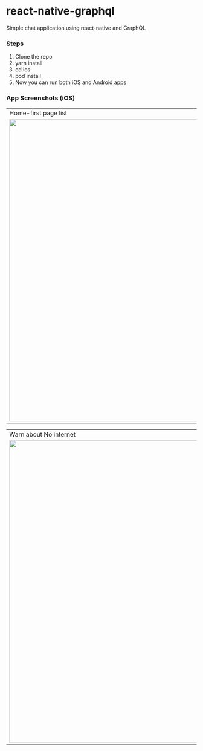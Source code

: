# react-native-graphql
Simple chat application using react-native and GraphQL
### Steps
1. Clone the repo
2. yarn install
3. cd ios
4. pod install
5. Now you can run both iOS and Android apps

<!-- ![1](https://user-images.githubusercontent.com/19740478/138288066-dd2d69da-4482-4227-894f-6190fcff774a.png)
![2](https://user-images.githubusercontent.com/19740478/138288143-8df6d531-f7e0-4bb4-aa8e-4f6a4b460de5.png)
![3](https://user-images.githubusercontent.com/19740478/138288160-8418a613-9493-4332-8f58-10a3278274d6.png)
![4](https://user-images.githubusercontent.com/19740478/138288167-f8f7a4c7-5f1a-4d4d-83f9-839f28a90f2a.png)
![5](https://user-images.githubusercontent.com/19740478/138288176-be170dab-4ff9-49e5-8bad-efa688220321.png)
![6](https://user-images.githubusercontent.com/19740478/138288186-b03501e9-4a0c-4129-82f6-47e077cccda2.png)
![7](https://user-images.githubusercontent.com/19740478/138288190-7a30e85f-254d-409d-83f7-8148e1df2ce0.png)
![8](https://user-images.githubusercontent.com/19740478/138288201-2c051f41-9309-43cc-a23d-30d9debb8d2a.png) -->


### App Screenshots (iOS)
<table>
  <tr>
    <td>Home-first page list</td>
    <td>Home-second page list</td>
    <td>Pull Refresh</td>
  </tr>
  <tr>
    <td>
      <img src="https://user-images.githubusercontent.com/19740478/175801912-5c20bbce-bbf6-48f4-ba61-19cc2c425b98.png" width=500 height=800>
    </td>
    <td> 
      <img src="https://user-images.githubusercontent.com/19740478/175802156-2cb75f89-38a4-4c33-9e06-bee2c7d1dae9.png" width=500 height=800>         </td>
    <td> 
      <img src="https://user-images.githubusercontent.com/19740478/175802185-e5388f74-9252-44f2-b4cd-223ab8a51673.png" width=500 height=800>         </td>
  </tr>
</table>


<table>
  <tr>
    <td>Warn about No internet</td>
    <td>Warn about No internet - when refresh</td>
  </tr>
  <tr>
    <td>
      <img src="https://user-images.githubusercontent.com/19740478/175802258-134df242-d917-43a9-b438-67e92385301e.png" width=500 height=800>
    </td>
    <td> 
      <img src="https://user-images.githubusercontent.com/19740478/175802294-ad1d4733-1118-4330-a7b1-bde87cc3beb7.png" width=500 height=800>         </td>
  </tr>
</table>
